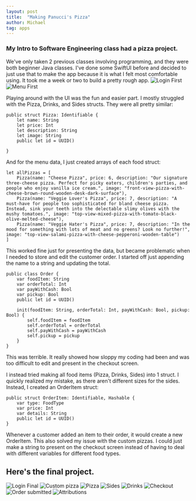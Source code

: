 ```yaml
---
layout: post
title:  "Making Panucci's Pizza"
author: Michael
tag: apps
---
```


### My Intro to Software Engineering class had a pizza project.

We've only taken 2 previous classes involving programming, and they were both beginner Java classes. I've done some SwiftUI before and decided to just use that to make the app because it is what I felt most comfortable using. It took me a week or two to build a pretty rough app.
![Login First](/assets/shortcuts/panuccispizza/loginfirst.jpeg)
![Menu First](/assets/shortcuts/panuccispizza/menufirst.jpeg)

Playing around with the UI was the fun and easier part. I mostly struggled with the Pizza, Drinks, and Sides structs. They were all pretty similar:
```
public struct Pizza: Identifiable {
    let name: String
    let price: Int
    let description: String
    let image: String
    public let id = UUID()
    
}
```
And for the menu data, I just created arrays of each food struct:
```
let allPizzas = [
    Pizza(name: "Cheese Pizza", price: 6, description: "Our signature three-cheese pizza. Perfect for picky eaters, children's parties, and people who enjoy vanilla ice cream.", image: "front-view-pizza-with-cheese-brown-round-wooden-desk-dark-surface"),
    Pizza(name: "Veggie Lover's Pizza", price: 7, description: "A must-have for people too sophisticated for bland cheese pizza. Instead, sink your teeth into the delectable slimy olives with the mushy tomatoes.", image: "top-view-mixed-pizza-with-tomato-black-olive-melted-cheese"),
    Pizza(name: "Veggie Hater's Pizza", price: 7, description: "In the mood for something with lots of meat and no greens? Look no further!", image: "top-view-salami-pizza-with-cheese-pepperoni-wooden-table")
]
```
This worked fine just for presenting the data, but became problematic when I needed to store and edit the customer order. I started off just appending the name to a string and updating the total.
```
public class Order {
    var foodItem: String
    var orderTotal: Int
    var payWithCash: Bool
    var pickup: Bool
    public let id = UUID()
    
    init(foodItem: String, orderTotal: Int, payWithCash: Bool, pickup: Bool) {
        self.foodItem = foodItem
        self.orderTotal = orderTotal
        self.payWithCash = payWithCash
        self.pickup = pickup
    }
}
```
This was terrible. It really showed how sloppy my coding had been and was too difficult to edit and present in the checkout screen.

I instead tried making all food items (Pizza, Drinks, Sides) into 1 struct. I quickly realized my mistake, as there aren't different sizes for the sides. Instead, I created an OrderItem struct:
```
public struct OrderItem: Identifiable, Hashable {
    var type: FoodType
    var price: Int
    var details: String
    public let id = UUID()
}
```
Whenever a customer added an item to their order, it would create a new OrderItem. This also solved my issue with the custom pizzas. I could just make a string to present on the checkout screen instead of having to deal with different variables for different food types.

## Here's the final project.
![Login Final](/assets/shortcuts/panuccispizza/loginfinal.png)
![Custom pizza](/assets/shortcuts/panuccispizza/custompizza.png)
![Pizza](/assets/shortcuts/panuccispizza/pizza.png)
![Sides](/assets/shortcuts/panuccispizza/sides.png)
![Drinks](/assets/shortcuts/panuccispizza/drinks.png)
![Checkout](/assets/shortcuts/panuccispizza/checkout.png)
![Order submitted](/assets/shortcuts/panuccispizza/submitted.png)
![Attributions](/assets/shortcuts/panuccispizza/attributions.png)